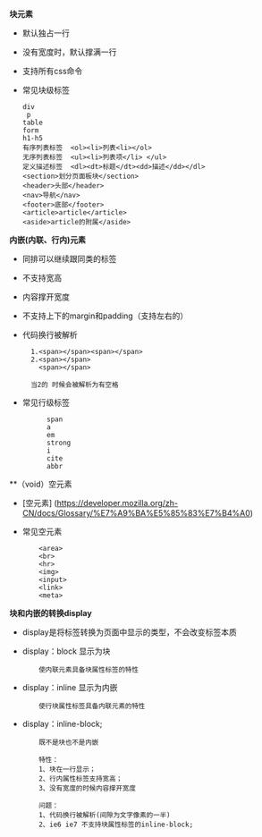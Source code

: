 
**块元素**

* 默认独占一行 

* 没有宽度时，默认撑满一行

* 支持所有css命令

* 常见块级标签
      
      div
       p
      table
      form
      h1-h5
      有序列表标签  <ol><li>列表<li></ol>
      无序列表标签  <ul><li>列表项</li> </ul>
      定义描述标签  <dl><dt>标题</dt><dd>描述</dd></dl>
      <section>划分页面板块</section>
      <header>头部</header>
      <nav>导航</nav>
      <footer>底部</footer>
      <article>article</article>
      <aside>article的附属</aside>   

**内嵌(内联、行内)元素**

* 同排可以继续跟同类的标签

* 不支持宽高

* 内容撑开宽度

* 不支持上下的margin和padding（支持左右的）

* 代码换行被解析
    
        1.<span></span><span></span>
        2.<span></span>                    
          <span></span>
      
        当2的 时候会被解析为有空格
        
* 常见行级标签
            
            span 
            a
            em
            strong
            i
            cite
            abbr
 
 
 
**（void）空元素 
 
*  [空元素] (https://developer.mozilla.org/zh-CN/docs/Glossary/%E7%A9%BA%E5%85%83%E7%B4%A0)

* 常见空元素
            
          <area>
          <br>
          <hr>
          <img>
          <input>
          <link>
          <meta>

 
**块和内嵌的转换display**
  
* display是将标签转换为页面中显示的类型，不会改变标签本质
  
* display：block        显示为块
  
          使内联元素具备块属性标签的特性
          
* display：inline        显示为内嵌

          使行块属性标签具备内联元素的特性
          
* display：inline-block;    

          既不是块也不是内嵌
          
          特性：
          1、块在一行显示；
          2、行内属性标签支持宽高；
          3、没有宽度的时候内容撑开宽度

          问题：
          1、代码换行被解析(间隙为文字像素的一半)
          2、ie6 ie7 不支持块属性标签的inline-block;



